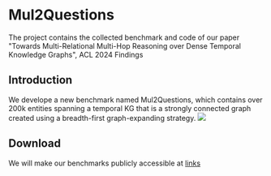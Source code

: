 

# Mul2Questions
The project contains the collected benchmark and code of our paper "Towards Multi-Relational Multi-Hop Reasoning over Dense Temporal Knowledge Graphs", ACL 2024 Findings

## Introduction
  We develope a new benchmark named Mul2Questions, which contains over 200k entities spanning a temporal KG that is a strongly connected graph created using a breadth-first graph-expanding strategy.
  <img src="https://github.com/ZiheLiu-nlp/MulRQuestions/blob/main/overview.png" />

## Download
  We will make our benchmarks publicly accessible at [links](https://drive.google.com/drive/folders/1sT-qBekvGKdJBFmi7oKvZulO9wyX5gTg?usp=drive_link)
  
